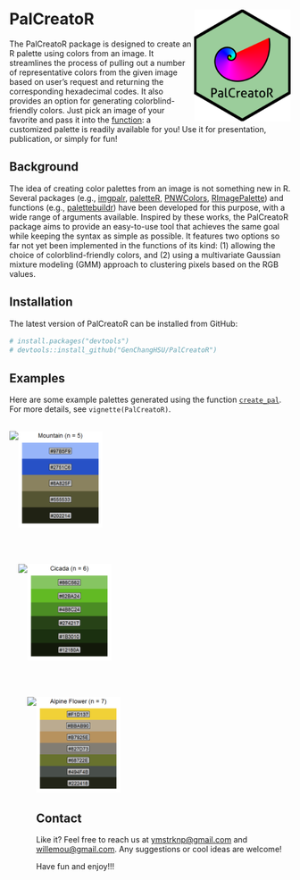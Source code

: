 
# PalCreatoR <img src = "man/figures/Hex Sticker.png" align = "right" height = "200" />

<!-- badges: start -->

<!-- badges: end -->

The PalCreatoR package is designed to create an R palette using colors
from an image. It streamlines the process of pulling out a number of
representative colors from the given image based on user’s request and
returning the corresponding hexadecimal codes. It also provides an
option for generating colorblind-friendly colors. Just pick an image of
your favorite and pass it into the
[function](https://genchanghsu.github.io/PalCreatoR/reference/create_pal.html):
a customized palette is readily available for you\! Use it for
presentation, publication, or simply for fun\!

## Background

The idea of creating color palettes from an image is not something new
in R. Several packages (e.g.,
[imgpalr](https://cran.rstudio.com/web/packages/imgpalr/index.html),
[paletteR](https://github.com/AndreaCirilloAC/paletter),
[PNWColors](https://github.com/jakelawlor/PNWColors),
[RImagePalette](https://cran.r-project.org/web/packages/RImagePalette/index.html))
and functions (e.g.,
[palettebuildr](https://gist.github.com/jonesor/1818babb03783dc41a1a))
have been developed for this purpose, with a wide range of arguments
available. Inspired by these works, the PalCreatoR package aims to
provide an easy-to-use tool that achieves the same goal while keeping
the syntax as simple as possible. It features two options so far not yet
been implemented in the functions of its kind: (1) allowing the choice
of colorblind-friendly colors, and (2) using a multivariate Gaussian
mixture modeling (GMM) approach to clustering pixels based on the RGB
values.

## Installation

The latest version of PalCreatoR can be installed from GitHub:

``` r
# install.packages("devtools")
# devtools::install_github("GenChangHSU/PalCreatoR")
```

## Examples

Here are some example palettes generated using the function
[`create_pal`](https://genchanghsu.github.io/PalCreatoR/reference/create_pal.html).
For more details, see `vignette(PalCreatoR)`.

<br>

<img src = "inst/Mountain.JPG" align = "left" height = "300" />
<img src="man/figures/README-palette example 1-1.png" width="30%" />

<br> <br>

<img src = "inst/Cicada.JPG" align = "left" height = "300" />
<img src="man/figures/README-palette example 2-1.png" width="30%" />

<br> <br>

<img src = "inst/Alpine Flower.JPG" align = "left" height = "300" />
<img src="man/figures/README-palette example 3-1.png" width="30%" />

<br>

## Contact

Like it? Feel free to reach us at <ymstrknp@gmail.com> and
<willemou@gmail.com>. Any suggestions or cool ideas are welcome\!

Have fun and enjoy\!\!\!
